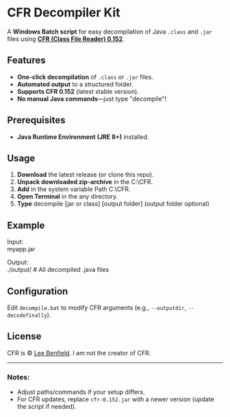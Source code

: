 # CFR Decompiler Kit  

A **Windows Batch script** for easy decompilation of Java `.class` and `.jar` files using **[CFR (Class File Reader) 0.152](http://www.benf.org/other/cfr/)**.  

## Features  

- **One-click decompilation** of `.class` or `.jar` files.  
- **Automated output** to a structured folder.  
- **Supports CFR 0.152** (latest stable version).  
- **No manual Java commands**—just type "decompile"!  

## Prerequisites  

- **Java Runtime Environment (JRE 8+)** installed.
## Usage  

1. **Download** the latest release (or clone this repo).  
2. **Unpack downloaded zip-archive** in the C:\CFR\.  
3. **Add** in the system variable Path C:\CFR\.  
4. **Open Terminal** in the any directory.
5. **Type** decompile [jar or class] [output folder] (output folder optional) 

## Example  
Input:  
  myapp.jar  

Output:  
  ./output/  # All decompiled .java files  
  
## Configuration  

Edit `decompile.bat` to modify CFR arguments (e.g., `--outputdir`, `--decodefinally`).  

## License  

CFR is © [Lee Benfield](http://www.benf.org/). I am not the creator of CFR.

---  

### Notes:  
- Adjust paths/commands if your setup differs.  
- For CFR updates, replace `cfr-0.152.jar` with a newer version (update the script if needed).  
